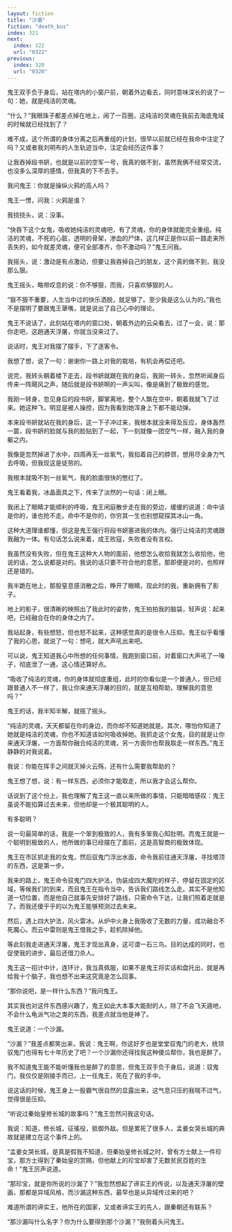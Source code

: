 ```yaml
---
layout: fiction
title: "沙漏"
fiction: "death_bus"
index: 321
next:
  index: 322
  url: "0322"
previous:
  index: 320
  url: "0320"
---
```

鬼王双手负于身后，站在塔内的小窗户前，朝着外边看去，同时意味深长的说了一句：她，就是纯洁的灵魂。

“什么？”我眼珠子都差点掉在地上，闹了一百圈，这纯洁的灵魂在我前去海底鬼域的时候就已经找到了？

难不成，这个所谓的身体分离之后再重组的计划，很早以前就已经在我命中注定了吗？又或者我刘明布的人生轨迹当中，注定会经历这件事？

让我吞掉段书妍，也就是以前的空军一号，我真的做不到，虽然我俩不经常交流，也没多么深厚的感情，但我真的下不去手。

我问鬼王：你就是操纵火鸦的高人吗？

鬼王一愣，问我：火鸦是谁？

我挠挠头，说：没事。

“快吞下这个女鬼，吸收她纯洁的灵魂吧，有了灵魂，你的身体就能完全重组。纯洁的灵魂，不死的心脏，透明的骨架，渗血的尸体，这几样正是你以前一路走来所丢失的，如今就差灵魂，便可全部凑齐，你不激动吗？”鬼王问我。

我摇头，说：激动是有点激动，但要让我吞掉自己的朋友，这个真的做不到，我没那么狠。

鬼王摇头，略带叹息的说：你不够狠，而我，只喜欢够狠的人。

“狠不狠不重要，人生当中过的快乐洒脱，就足够了。至少我是这么认为的。”我也不是摆明了要跟鬼王犟嘴，就是说出了自己心中的理论。

鬼王不说话了，此刻站在塔内的窗口处，朝着外边的云朵看去，过了一会，说：那你走吧，这趟通天浮屠，你就当没来过了。

说话时，鬼王对我摆了摆手，下了逐客令。

我想了想，说了一句：谢谢你一路上对我的栽培，有机会再偿还吧。

说完，我转头朝着楼下走去，段书妍就跟在我的身后，我刚一转头，忽然听闻身后传来一阵飓风之声，随后就是段书妍啊的一声尖叫，像是痛到了极致的感觉。

我刚一转身，忽见身后的段书妍，脚掌离地，整个人飘在空中，朝着我就飞了过来。她这种飞，明显是被人操控，因为我看到她浑身上下都不能动弹。

本来段书妍就站在我的身后，这一下子冲过来，我根本就没来得及反应，身体轰然一震，段书妍的脸就与我的脸贴到了一起，下一刻就像一团空气一样，融入我的身躯之内。

我像是忽然掉进了水中，四周再无一丝氧气，我掐着自己的脖颈，想用尽全身力气去呼吸，但我现这是徒劳的。

我根本就吸不到一丝氧气，我的脸面很快的憋红了。

鬼王看着我，冰晶面具之下，传来了淡然的一句话：闭上眼。

我闭上了眼睛才能顺利的呼吸，鬼王闲庭散步走在我的旁边，缓缓的说道：命中该是你的，谁也抢不走。命中不是你的，你穷其一生也别想窥探其冰山一角。

这种大道理谁都懂，但这是鬼王强行将段书妍塞进我的体内。强行让纯洁的灵魂跟我融为一体。有句话怎么说来着，成王败寇，失败者没有言权。

我虽然没有失败，但在鬼王这种大人物的面前，他想怎么收拾我就怎么收拾他，他说的话，怎么说都是对的。我说的话只要不符合他的意愿，那即便是对的，也照样还是错的。

我半跪在地上，那股窒息感消散之后，睁开了眼睛，现此时的我，重新拥有了影子。

地上的影子，很清晰的映照出了我此时的姿势，鬼王拍拍我的脑袋，轻声说：起来吧，已经融合在你的身体之内了。

我站起身，有些想怒，但也怒不起来，这种感觉真的是很令人压抑。鬼王似乎看懂了我的心思，就说了一句：想吼，就大声吼出来吧。

可以说，鬼王知道我心中所想的任何事情，我跑到窗口前，对着窗口大声吼了一嗓子，彻底泄了一通，这心情还算好点。

“吸收了纯洁的灵魂，你的身体就彻底重组，此时的你看似是一个普通人，但已经跟普通人不一样了，我让你来通天浮屠的目的，就是互相帮助，理解我的意思吗？”

鬼王的话，我半知半解，就摇了摇头。

“纯洁的灵魂，天天都留在你的身边，而你却不知道她就是。其次，哪怕你知道了她就是纯洁的灵魂，你也不知道该如何吸收掉她。我抓走这个女鬼，目的就是让你来通天浮屠，一方面帮你融合纯洁的灵魂，另一方面你也帮我取走一样东西。”鬼王静静的对我说着。

我说：你能在挥手之间就灭掉火云殇，还有什么需要我帮助的？

鬼王想了想，说：有一样东西，必须你才能取走，所以我才会这么帮你。

话说到了这个份上，我也理解了鬼王这一直以来所做的事情，只能暗暗感叹：鬼王虽说不能掐算过去未来，但他却是一个极其聪明的人。

有多聪明？

说一句最简单的话，我是一个笨到极致的人，我有多笨我心知肚明。而鬼王就是一个聪明到极致的人，他所做的事已经摆在了面前，这是高智商的极致体现。

鬼王在市区抓走我的女鬼，然后驭鬼门浮出水面，命令我前往通天浮屠，寻找塔顶的东西，这是第一步。

我来的路上，鬼王命令驭鬼门四大护法，伪装成四大魔陀的样子，停留在固定的区域，等候我们的到来，而且鬼王在指令当中，告诉我们路线怎么走。其实不是他知道一切位置，而是他自己就事先安排好了路线，只需命令下达，让我们照着走就是了。而我还傻乎乎的以为鬼王能够预测过去未来。

然后，遇上四大护法，风火雷冰。从炉中火身上我吸收了无数的力量，成功融合不死魔心。而云中雷则是鬼王借我之手，趁机除掉他。

等此刻我走进通天浮屠，鬼王才现出真身，这可谓一石三鸟。目的达成的同时，也促使我的进步，最后还借刀杀人。

鬼王这一招计中计，连环计，我当真佩服，如果不是鬼王将实话和盘托出，就是再给我十个脑子，我也想不出来这究竟是怎么回事。

“那你说吧，是一样什么东西？”我问鬼王。

其实我也对这件东西感兴趣了，鬼王如此大本事大能耐的人，除了不会飞天遁地，不会什么龟派气功之类的东西，我差点就当他是神了。

鬼王说道：一个沙漏。

“沙漏？”我差点都笑出来，我说：鬼王啊，你这好歹也是堂堂驭鬼门的老大，统领驭鬼门也得有七十年历史了吧？一个沙漏你还得找我这种傻瓜帮你，我也是醉了。

我不知道鬼王能不能听懂我也是醉了的意思，但鬼王双手负于身后，说道：驭鬼门，我仅仅是刚接手而已，上一任鬼王，死在了我的手中。

说这话的时候，鬼王身上一股霸气很自然的显露出来，这气息只压的我喘不过气，觉得很是压抑。

“听说过秦始皇修长城的故事吗？”鬼王忽然问我这句话。

我说：知道，修长城，征徭役，抵御外敌。但是累死了很多人，孟姜女哭长城的典故就是建立在这个事件上的。

“孟姜女哭长城，是真是假我不知道，但秦始皇修长城之时，曾有方士献上一件珍宝，那方士得到了秦始皇的赏赐，但他献上的珍宝却害了无数贫民百姓的生命！”鬼王厉声说道。

“那珍宝，就是你所说的沙漏了？”我忽然想起了谛实王的传说，以及通天浮屠的壁画，那都是异域风格，而沙漏这种东西，最早也是从异域传过来的吧？

难道所谓的谛实王，他所在的国家，又或者谛实王的先人，跟秦朝还有联系？

“那沙漏叫什么名字？你为什么要得到那个沙漏？”我侧着头问鬼王。